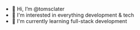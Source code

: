 - 👋 Hi, I’m @tomsclater
- 👀 I'm interested in everything development & tech
- 🌿 I'm currently learning full-stack development
<!---
tomsclater/tomsclater is a ✨ special ✨ repository because its `README.md` (this file) appears on your GitHub profile.
You can click the Preview link to take a look at your changes.
--->
